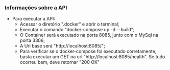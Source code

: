 ### Informações sobre a API
- Para executar a API:
  - Acessar o diretório ".docker" e abrir o terminal; 
  - Executar o comando "docker-compose up -d --build";
  - O Container será executado na porta 8085, junto com o MySql na porta 3306;
  - A Url base será "http://localhost:8085/";
  - Para verificar se o docker-compose foi executado corretamente, basta executar um GET na url "http://localhost:8085/health". Se tudo ocorreu bem, deve retornar "200 OK"
